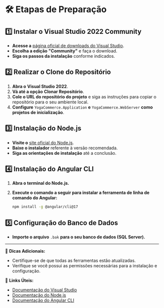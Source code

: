 # 🛠️ Etapas de Preparação

## 1️⃣ Instalar o Visual Studio 2022 Community
- **Acesse a** [página oficial de downloads do Visual Studio](https://visualstudio.microsoft.com/pt-br/downloads/).
- **Escolha a edição** **"Community"** e faça o download.
- **Siga os passos da instalação** conforme indicados.

## 2️⃣ Realizar o Clone do Repositório
1. **Abra o** **Visual Studio 2022**.
2. **Vá até a opção** **Clonar Repositório**.
3. **Cole o URL do repositório do projeto** e siga as instruções para copiar o repositório para o seu ambiente local.
4. **Configure** `YogaCommerce.Application` **e** `YogaCommerce.WebServer` **como projetos de inicialização**.

## 3️⃣ Instalação do Node.js
- **Visite o** [site oficial do Node.js](https://nodejs.org/).
- **Baixe o instalador** referente à versão recomendada.
- **Siga as orientações de instalação** até a conclusão.

## 4️⃣ Instalação do Angular CLI
1. **Abra o terminal do Node.js.**
2. **Execute o comando a seguir para instalar a ferramenta de linha de comando do Angular:**

    ```bash
    npm install -g @angular/cli@17
    ```

## 5️⃣ Configuração do Banco de Dados
- **Importe o arquivo** `.bak` **para o seu banco de dados (SQL Server).**

---

📌 **Dicas Adicionais:**
- Certifique-se de que todas as ferramentas estão atualizadas.
- Verifique se você possui as permissões necessárias para a instalação e configuração.

🔗 **Links Úteis:**
- [Documentação do Visual Studio](https://docs.microsoft.com/visualstudio/)
- [Documentação do Node.js](https://nodejs.org/en/docs/)
- [Documentação do Angular CLI](https://angular.io/cli)
